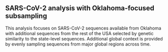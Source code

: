## SARS-CoV-2 analysis with Oklahoma-focused subsampling
This analysis focuses on SARS-CoV-2 sequences available from Oklahoma with additional sequences from the rest of the USA selected by genetic similarity to the state-level sequences. Additional global context is provided by evenly sampling sequences from major global regions across time.
